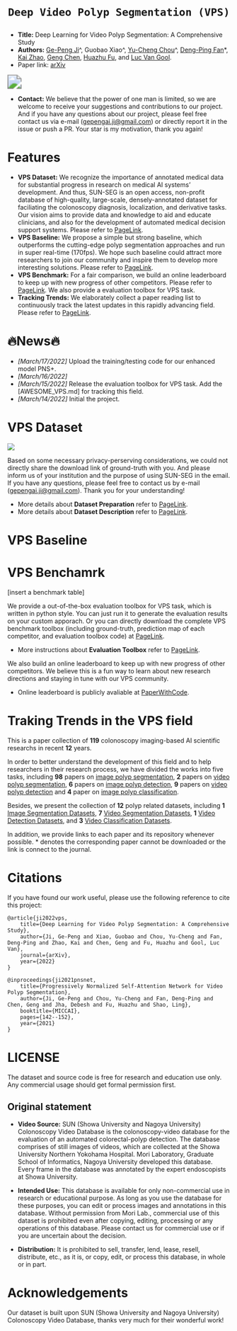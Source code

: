 # <p align=center>`Deep Video Polyp Segmentation (VPS)`</p>

- **Title:** Deep Learning for Video Polyp Segmentation: A Comprehensive Study
- **Authors:** [Ge-Peng Ji](https://scholar.google.com/citations?view_op=list_works&hl=en&hl=en&user=oaxKYKUAAAAJ)^, Guobao Xiao^, [Yu-Cheng Chou](https://scholar.google.com/citations?user=YVNRBTcAAAAJ&hl=en)^, [Deng-Ping Fan](https://dengpingfan.github.io/)*, [Kai Zhao](https://kaizhao.net/), [Geng Chen](https://scholar.google.com/citations?user=sJGCnjsAAAAJ&hl=en), [Huazhu Fu](https://hzfu.github.io/), and [Luc Van Gool](https://scholar.google.com/citations?user=TwMib_QAAAAJ&hl=en).
- Paper link: [arXiv]()


<img src="https://drive.google.com//uc?export=view&id=14FfYD9pHEDEoh4qnP0EYjDQZINx3mn0w" style="zoom:200%;" />



- **Contact:** We believe that the power of one man is limited, so we are welcome to receive your suggestions and contributions to our project. And if you have any questions about our project, please feel free contact us via e-mail (gepengai.ji@gmail.com) or directly report it in the issue or push a PR. Your star is my motivation, thank you again!



# Features

- **VPS Dataset:** We recognize the importance of annotated medical data for substantial progress in research on medical AI systems’ development. And thus, SUN-SEG is an open access, non-profit database of high-quality, large-scale, densely-annotated dataset for faciliating the colonoscopy diagnosis, localization, and derivative tasks. Our vision aims to provide data and knowledge to aid and educate clinicians, and also for the development of automated medical decision support systems. Please refer to [PageLink]().
- **VPS Baseline:** We propose a simple but strong baseline, which outperforms the cutting-edge polyp segmentation approaches and run in super real-time (170fps). We hope such baseline could attract more researchers to join our community and inspire them to develop more interesting solutions. Please refer to [PageLink]().
- **VPS Benchmark:** For a fair comparison, we build an online leaderboard to keep up with new progress of other competitors. Please refer to [PageLink](). We also provide a evaluation toolbox for VPS task.
- **Tracking Trends:** We elaborately collect a paper reading list to continuously track the latest updates in this rapidly advancing field. Please refer to [PageLink]().

# :fire:News:fire:

- *[March/17/2022]* Upload the training/testing code for our enhanced model PNS+.
- *[March/16/2022]* 
- *[March/15/2022]* Release the evaluation toolbox for VPS task. Add the [AWESOME_VPS.md] for tracking this field.
- *[March/14/2022]* Initial the project.


# VPS Dataset

![](https://drive.google.com//uc?export=view&id=1RU6kIRn3ZcZiI1sw4WA19mBQkqAt851U)

Based on some necessary privacy-perserving considerations, we could not directly share the download link of ground-truth with you. And please inform us of your institution and the purpose of using SUN-SEG in the email. If you have any questions, please feel free to contact us by e-mail (gepengai.ji@gmail.com). Thank you for your understanding! 

- More details about **Dataset Preparation** refer to [PageLink]().
- More details about **Dataset Description** refer to [PageLink]().


# VPS Baseline

## 

# VPS Benchamrk

[insert a benchmark table]

We provide a out-of-the-box evaluation toolbox for VPS task, which is written in python style. You can just run it to generate the evaluation results on your custom apporach. Or you can directly download the complete VPS benchmark toolbox (including ground-truth, prediction map of each competitor, and evaluation toolbox code) at [PageLink](). 

- More instructions about **Evaluation Toolbox** refer to [PageLink]().

We also build an online leaderboard to keep up with new progress of other competitors. We believe this is a fun way to learn about new research directions and staying in tune with our VPS community.

- Online leaderboard is publicly avaliable at [PaperWithCode](). 

# Traking Trends in the VPS field

This is a paper collection of **119** colonoscopy imaging-based AI scientific researchs in recent **12** years.

In order to better understand the development of this field and to help researchers in their research process, we have divided the works into five tasks, including **98** papers on [image polyp segmentation](#2.1_Image_Polyp_Segmentation), **2** papers on [video polyp segmentation](#2.2_Video_Polyp_Segmentation), **6** papers on [image polyp detection](#2.3_Image_Polyp_Detection),  **9** papers on [video polyp detection](#2.4_Video_Polyp_Detection) and **4** paper on [image polyp classification](#2.5_Image_Polyp_Classification).

Besides, we present the collection of **12** polyp related datasets, including **1** [Image Segmentation Datasets](#2.6_Image_Segmentation_Datasets), **7** [Video Segmentation Datasets](#2.7_Video_Segmentation_Datasets), **1** [Video Detection Datasets](#2.8_Video_Detection_Datasets), and **3** [Video Classification Datasets](#2.9_Video_Classification_Datasets).

In addition, we provide links to each paper and its repository whenever possible. * denotes the corresponding paper cannot be downloaded or the link is connect to the journal.

# Citations

If you have found our work useful, please use the following reference to cite this project:

    @article{ji2022vps,
        title={Deep Learning for Video Polyp Segmentation: A Comprehensive Study},
        author={Ji, Ge-Peng and Xiao, Guobao and Chou, Yu-Cheng and Fan, Deng-Ping and Zhao, Kai and Chen, Geng and Fu, Huazhu and Gool, Luc Van},
        journal={arXiv},
        year={2022}
    }

    @inproceedings{ji2021pnsnet,
        title={Progressively Normalized Self-Attention Network for Video Polyp Segmentation},
        author={Ji, Ge-Peng and Chou, Yu-Cheng and Fan, Deng-Ping and Chen, Geng and Jha, Debesh and Fu, Huazhu and Shao, Ling},
        booktitle={MICCAI},
        pages={142--152},
        year={2021}
    }

# LICENSE

The dataset and source code is free for research and education use only. Any commercial usage should get formal permission first.

## Original statement

- **Video Source:** SUN (Showa University and Nagoya University) Colonoscopy Video Database is the colonoscopy-video database for the evaluation of an automated colorectal-polyp detection. The database comprises of still images of videos, which are collected at the Showa University Northern Yokohama Hospital. Mori Laboratory, Graduate School of Informatics, Nagoya University developed this database. Every frame in the database was annotated by the expert endoscopists at Showa University.

- **Intended Use:** This database is available for only non-commercial use in research or educational purpose. 
As long as you use the database for these purposes, you can edit or process images and annotations in this database. 
Without permission from Mori Lab., commercial use of this dataset is prohibited even after copying, editing, 
processing or any operations of this database. Please contact us for commercial use or if you are uncertain about
the decision.

- **Distribution:** It is prohibited to sell, transfer, lend, lease, resell, distribute, etc., as it is, or copy, edit, or process this database, in whole or in part.



# Acknowledgements

Our dataset is built upon SUN (Showa University and Nagoya University) Colonoscopy Video Database, thanks very much for their wonderful work!